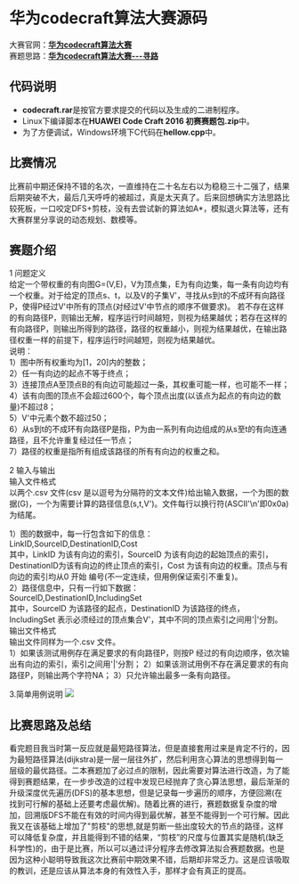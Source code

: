 # 华为codecraft算法大赛源码 #

大赛官网：**[华为codecraft算法大赛](http://codecraft.huawei.com/home/detail)**  
赛题思路：**[华为codecraft算法大赛---寻路](http://blog.csdn.net/sb19931201/article/details/52496925)**

## 代码说明 ##

- **codecraft.rar**是按官方要求提交的代码以及生成的二进制程序。
- Linux下编译脚本在**HUAWEI Code Craft 2016 初赛赛题包.zip**中。
- 为了方便调试，Windows环境下C代码在**hellow.cpp**中。

## 比赛情况 ##
比赛前中期还保持不错的名次，一直维持在二十名左右以为稳稳三十二强了，结果后期突破不大，最后几天呼呼的被超过，真是太天真了。后来回想确实方法思路比较死板，一口咬定DFS+剪枝，没有去尝试新的算法如A*，模拟退火算法等，还有大赛群里分享说的动态规划、数模等。

## 赛题介绍 ##
1 问题定义  
给定一个带权重的有向图G=(V,E)，V为顶点集，E为有向边集，每一条有向边均有一个权重。对于给定的顶点s、t，以及V的子集V'，寻找从s到t的不成环有向路径P，使得P经过V'中所有的顶点(对经过V'中节点的顺序不做要求)。
若不存在这样的有向路径P，则输出无解，程序运行时间越短，则视为结果越优；若存在这样的有向路径P，则输出所得到的路径，路径的权重越小，则视为结果越优，在输出路径权重一样的前提下，程序运行时间越短，则视为结果越优。  
说明：  
1）图中所有权重均为[1，20]内的整数；  
2）任一有向边的起点不等于终点；  
3）连接顶点A至顶点B的有向边可能超过一条，其权重可能一样，也可能不一样；  
4）该有向图的顶点不会超过600个，每个顶点出度(以该点为起点的有向边的数量)不超过8；  
5）V'中元素个数不超过50；  
6）从s到t的不成环有向路径P是指，P为由一系列有向边组成的从s至t的有向连通路径，且不允许重复经过任一节点；  
7）路径的权重是指所有组成该路径的所有有向边的权重之和。

2 输入与输出  
输入文件格式  
以两个.csv 文件(csv 是以逗号为分隔符的文本文件)给出输入数据，一个为图的数据(G)，一个为需要计算的路径信息(s,t,V')。文件每行以换行符(ASCII'\n'即0x0a)为结尾。

1）图的数据中，每一行包含如下的信息：  
LinkID,SourceID,DestinationID,Cost  
其中，LinkID 为该有向边的索引，SourceID 为该有向边的起始顶点的索引，DestinationID为该有向边的终止顶点的索引，Cost 为该有向边的权重。顶点与有向边的索引均从0 开始 编号(不一定连续，但用例保证索引不重复)。  
2）路径信息中，只有一行如下数据：  
SourceID,DestinationID,IncludingSet  
其中，SourceID 为该路径的起点，DestinationID 为该路径的终点，IncludingSet 表示必须经过的顶点集合V'，其中不同的顶点索引之间用'|'分割。  
输出文件格式  
输出文件同样为一个.csv 文件。  
1）如果该测试用例存在满足要求的有向路径P，则按P 经过的有向边顺序，依次输出有向边的索引，索引之间用'|'分割；
2）如果该测试用例不存在满足要求的有向路径P，则输出两个字符NA；
3）只允许输出最多一条有向路径。

3.简单用例说明
![](http://i.imgur.com/inL8uIW.png)

## 比赛思路及总结 ##
看完题目我当时第一反应就是最短路径算法，但是直接套用过来是肯定不行的，因为最短路径算法(dijkstra)是一层一层往外扩，然后利用贪心算法的思想得到每一层级的最优路径。二本赛题加了必过点的限制，因此需要对算法进行改造，为了能得到赛题结果，在一步步改造的过程中发现已经抛弃了贪心算法思想，最后渐渐的升级深度优先遍历(DFS)的基本思想，但是记录每一步遍历的顺序，方便回溯(在找到可行解的基础上还要考虑最优解)。随着比赛的进行，赛题数据复杂度的增加，回溯版DFS不能在有效的时间内得到最优解，甚至不能得到一个可行解。因此我又在该基础上增加了"剪枝"的思想,就是剪断一些出度较大的节点的路径，这样可以降低复杂度，并且能得到不错的结果，“剪枝”的尺度与位置其实是随机(缺乏科学性)的，由于是比赛，所以可以通过评分程序去修改算法拟合赛题数据。也是因为这种小聪明导致我这次比赛前中期效果不错，后期却非常乏力。这是应该吸取的教训，还是应该从算法本身的有效性入手，那样才会有真正的提高。

